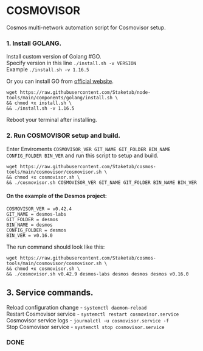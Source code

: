 # COSMOVISOR
Cosmos multi-network automation script for Cosmovisor setup.  

### 1. Install GOLANG.
Install custom version of Golang #GO.  
Specify version in this line `./install.sh -v VERSION`  
Example `./install.sh -v 1.16.5`    

Or you can install GO from [official website](https://golang.org/doc/install).
```
wget https://raw.githubusercontent.com/Staketab/node-tools/main/components/golang/install.sh \
&& chmod +x install.sh \
&& ./install.sh -v 1.16.5
```
Reboot your terminal after installing.

### 2. Run COSMOVISOR setup and build.
Enter Enviroments `COSMOVISOR_VER GIT_NAME GIT_FOLDER BIN_NAME CONFIG_FOLDER BIN_VER` and run this script to setup and build.  
```
wget https://raw.githubusercontent.com/Staketab/cosmos-tools/main/cosmovisor/cosmovisor.sh \
&& chmod +x cosmovisor.sh \
&& ./cosmovisor.sh COSMOVISOR_VER GIT_NAME GIT_FOLDER BIN_NAME BIN_VER
```
#### On the example of the Desmos project:  
`COSMOVISOR_VER = v0.42.4`  
`GIT_NAME = desmos-labs`  
`GIT_FOLDER = desmos`  
`BIN_NAME = desmos`  
`CONFIG_FOLDER = desmos`   
`BIN_VER = v0.16.0`

The run command should look like this:  
```
wget https://raw.githubusercontent.com/Staketab/cosmos-tools/main/cosmovisor/cosmovisor.sh \
&& chmod +x cosmovisor.sh \
&& ./cosmovisor.sh v0.42.9 desmos-labs desmos desmos desmos v0.16.0
```

## 3. Service commands.
Reload configuration change - `systemctl daemon-reload`  
Restart Cosmovisor service - `systemctl restart cosmovisor.service`  
Cosmovisor service logs - `journalctl -u cosmovisor.service -f`  
Stop Cosmovisor service - `systemctl stop cosmovisor.service`  

### DONE